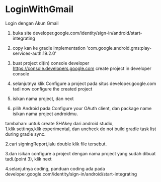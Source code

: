 # LoginWithGmail
Login dengan Akun Gmail

1. buka site
developer.google.com/identity/sign-in/android/start-integrating

2. copy kan ke gradle
implementation 'com.google.android.gms:play-services-auth:19.2.0'


3. buat project di(in) console developer
https://console.developers.google.com
create project in developer console

4. selanjutnya klik Configure a project pada situs developer.google.com tadi
now configure the created project

5. isikan nama project, dan next
6. pilih Android pada Configure your OAuth client, dan package name isikan nama project androidmu.




tambahan:
untuk create SHAkey dari android studio,<br>
1.klik settings,klik experimental, dan uncheck do not build gradle task list during gradle sync.<br>

2.cari signingReport,lalu double klik file tersebut.<br>

3.dan isikan configure a project dengan nama project yang sudah dibuat tadi.(point 3), klik next<br>

4.selanjutnya coding, panduan coding ada pada developer.google.com/identity/sign-in/android/start-integrating
